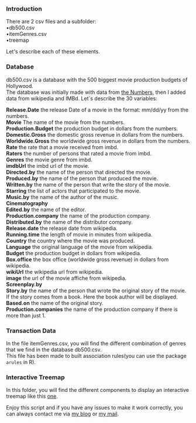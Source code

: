 ### Introduction

There are 2 csv files and a subfolder:<br>
•db500.csv<br>
•itemGenres.csv<br>
•treemap<br>

Let's describe each of these elements.

### Database

db500.csv is a database with the 500 biggest movie production budgets of Hollywood. <br>
The database was initially made with data from [the Numbers](http://www.the-numbers.com/movie/budgets/all), then I added data from wikipedia and IMBd.
Let´s describe the 30 variables:<br>

**Release.Date** the release Date of a movie in the format: mm/dd/yy from the numbers.  <br>
**Movie** The name of the movie from the numbers.<br>
**Production.Budget**  the production budget in dollars from the numbers.<br>
**Domestic.Gross** the domestic gross revenue in dollars from the numbers.<br>
**Worldwide.Gross**  the worldwide gross revenue in dollars from the numbers.<br>
**Rate** the rate that a movie received from imbd.<br>
**Raters**  the number of persons that rated a movie from imbd.<br>
**Genres** the movie genre from imbd.<br>
**imdbUrl**  the imbd url of the movie.            <br>
**Directed.by** the name of the person that directed the movie.<br>
**Produced.by**  the name of the person that produced the movie.<br>
**Written.by** the name of the person that write the story of the movie.<br>
**Starring**  the list of actors that participated to the movie. <br>
**Music.by** the name of the author of the music.<br>
**Cinematography**       <br>
**Edited.by** the name of the editor.<br>
**Production.company** the name of the production company.<br>
**Distributed.by** the name of the distributor company.<br>
**Release.date**  the release date from wikipedia.<br>
**Running.time** the length of movie in minutes from wikipedia.<br>
**Country**  the country where the movie was produced.<br>
**Language** the original language of the movie from wikipedia.<br>
**Budget** the production budget in dollars from wikipedia. <br>
**Box.office** the box office (worldwide gross revenue) in dollars from wikipedia.<br>
**wikiUrl** the wikipedia url from wikipedia.<br>
**image** the url of the movie affiche from wikipedia.<br>
**Screenplay.by**        <br>
**Story.by** the name of the person that wrote the original story of the movie. <br>
If the story comes from a book. Here the book author will be displayed. <br>
**Based.on**  the name of the original story. <br>
**Production.companies** the name of the production company if there is more than just 1.<br>

### Transaction Data

In the file itemGenres.csv, you will find the different combination of genres that we find in the database db500.csv. <br>
This file has been made to built association rules(you can use the package `arules` in R).<br>

### Interactive Treemap

In this folder, you will find the different components to display an interactive treemap like this [one](https://codepen.io/wooza/pen/eeEjLw).<br>

Enjoy this script and if you have any issues to make it work correctly, you can always contact me via [my blog](www.blog.rdata.lu) or [my mail](mailto:kevin.rosamont@rdata.lu).